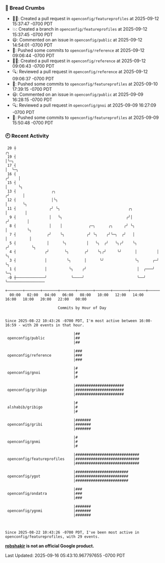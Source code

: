 ### 🍞 Bread Crumbs

 * ✍🏼: Created a pull request in `openconfig/featureprofiles` at 2025-09-12 15:37:47 -0700 PDT
 * 💥: Created a branch in `openconfig/featureprofiles` at 2025-09-12 15:37:45 -0700 PDT
 * 😃: Commented on an issue in `openconfig/public` at 2025-09-12 14:54:01 -0700 PDT
 * 🚢: Pushed some commits to `openconfig/reference` at 2025-09-12 09:06:44 -0700 PDT
 * ✍🏼: Created a pull request in `openconfig/reference` at 2025-09-12 09:06:43 -0700 PDT
 * 🔍: Reviewed a pull request in  `openconfig/reference` at 2025-09-12 09:06:37 -0700 PDT
 * 🚢: Pushed some commits to `openconfig/featureprofiles` at 2025-09-10 17:39:15 -0700 PDT
 * 😃: Commented on an issue in `openconfig/public` at 2025-09-09 16:28:15 -0700 PDT
 * 🔍: Reviewed a pull request in  `openconfig/gnoi` at 2025-09-09 16:27:09 -0700 PDT
 * 🚢: Pushed some commits to `openconfig/featureprofiles` at 2025-09-09 15:50:48 -0700 PDT

### 🕘 Recent Activity
```
 20 ┼                                                                    ╭╮
 19 ┤                                                                    │╰─╮
 17 ┤                                                                    │  ╰─╮
 16 ┤                                                                   ╭╯    │
 15 ┤                                                                   │     ╰╮
 13 ┤                ╭╮                                                ╭╯      │
 12 ┤                │╰╮                                               │       ╰╮
 11 ┤               ╭╯ ╰╮                               ╭╮             │        │
  9 ┤               │   ╰╮                             ╭╯│            ╭╯        │
  8 ┤               │    │            ╭─╮      ╭╮     ╭╯ ╰╮           │         ╰╮
  7 ┤              ╭╯    ╰╮          ╭╯ ╰╮    ╭╯╰─╮  ╭╯   │           │          │
  5 ┤              │      ╰╮         │   ╰╮  ╭╯   ╰╮╭╯    ╰╮         ╭╯          ╰╮
  4 ┤             ╭╯       ╰╮       ╭╯    ╰╮╭╯     ╰╯      │         │            ╰╮
  3 ┤             │         ╰╮      │      ╰╯              ╰╮      ╭─╯             ╰╮
  1 ┤             │          ╰╮    ╭╯                       │  ╭───╯                ╰─╮
 -0 ┼─────────────╯           ╰────╯                        ╰──╯                      ╰─────────────────
    +───────+───────+───────+───────+───────+───────+───────+───────+───────+───────+───────+───────+────
  00:00   02:00   04:00   06:00   08:00   10:00   12:00   14:00   16:00   18:00   20:00   22:00   00:00   

						Commits by Hour of Day


Since 2025-08-22 10:43:26 -0700 PDT, I'm most active between 16:00-16:59 - with 20 events in that hour.

```



```
                               |##
 openconfig/public             |##
                               |##

                               |###
 openconfig/reference          |###
                               |###

                               |#
 openconfig/gnoi               |#
                               |#

                               |######################
 openconfig/gribigo            |######################
                               |######################

                               |#
 alshabib/gribigo              |#
                               |#

                               |#######
 openconfig/gribi              |#######
                               |#######

                               |#
 openconfig/gnmi               |#
                               |#

                               |#############################
 openconfig/featureprofiles    |#############################
                               |#############################

                               |########################
 openconfig/ygot               |########################
                               |########################

                               |###
 openconfig/ondatra            |###
                               |###

                               |#######
 openconfig/ygnmi              |#######
                               |#######



Since 2025-08-22 10:43:26 -0700 PDT, I've been most active in openconfig/featureprofiles, with 29 events.

```
**[robshakir](mailto:robjs@google.com) is not an official Google product.**  


Last Updated: 2025-09-16 05:43:10.967797655 -0700 PDT
